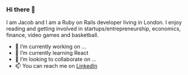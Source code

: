### Hi there 👋

I am Jacob and I am a Ruby on Rails developer living in London. I enjoy reading and getting involved in startups/entrepreneurship, economics, finance, video games and basketball.

- 🔭 I’m currently working on ...
- 🌱 I’m currently learning React
- 👯 I’m looking to collaborate on ...
- 📫 You can reach me on [LinkedIn](https://www.linkedin.com/in/jacob-chew-jing-chuan/)


<!--
**Jchew1234/Jchew1234** is a ✨ _special_ ✨ repository because its `README.md` (this file) appears on your GitHub profile.

Here are some ideas to get you started:

- 🔭 I’m currently working on ...
- 🌱 I’m currently learning ...
- 👯 I’m looking to collaborate on ...
- 🤔 I’m looking for help with ...
- 💬 Ask me about ...
- 📫 How to reach me: ...
- 😄 Pronouns: ...
- ⚡ Fun fact: ...
-->
